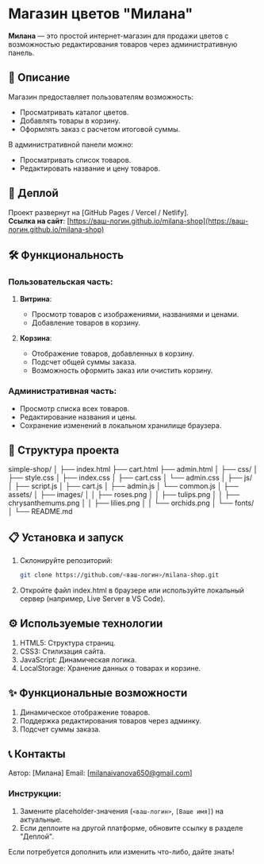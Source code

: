 # Магазин цветов "Милана"

**Милана** — это простой интернет-магазин для продажи цветов с возможностью редактирования товаров через административную панель.

## 📖 Описание

Магазин предоставляет пользователям возможность:
- Просматривать каталог цветов.
- Добавлять товары в корзину.
- Оформлять заказ с расчетом итоговой суммы.

В административной панели можно:
- Просматривать список товаров.
- Редактировать название и цену товаров.

## 🚀 Деплой

Проект развернут на [GitHub Pages / Vercel / Netlify].  
**Ссылка на сайт**: [https://ваш-логин.github.io/milana-shop](https://ваш-логин.github.io/milana-shop)

## 🛠 Функциональность

### Пользовательская часть:
1. **Витрина**:
   - Просмотр товаров с изображениями, названиями и ценами.
   - Добавление товаров в корзину.

2. **Корзина**:
   - Отображение товаров, добавленных в корзину.
   - Подсчет общей суммы заказа.
   - Возможность оформить заказ или очистить корзину.

### Административная часть:
- Просмотр списка всех товаров.
- Редактирование названия и цены.
- Сохранение изменений в локальном хранилище браузера.

## 📂 Структура проекта

simple-shop/
│
├── index.html
├── cart.html
├── admin.html
│
├── css/
│   ├── style.css
│   ├── index.css
│   ├── cart.css
│   └── admin.css
│
├── js/
│   ├── script.js
│   ├── cart.js
│   ├── admin.js
│   └── common.js
│
├── assets/
│   ├── images/
│   │   ├── roses.png
│   │   ├── tulips.png
│   │   ├── chrysanthemums.png
│   │   ├── lilies.png
│   │   └── orchids.png
│   └── fonts/
│
└── README.md



## 📋 Установка и запуск

1. Склонируйте репозиторий:
   ```bash
   git clone https://github.com/<ваш-логин>/milana-shop.git

2. Откройте файл index.html в браузере или используйте локальный сервер (например, Live Server в VS Code).

## ⚙️ Используемые технологии

1. HTML5: Структура страниц.
2. CSS3: Стилизация сайта.
3. JavaScript: Динамическая логика.
4. LocalStorage: Хранение данных о товарах и корзине.

## ✨ Функциональные возможности

1. Динамическое отображение товаров.
2. Поддержка редактирования товаров через админку.
3. Подсчет суммы заказа.

## 📞 Контакты

Автор: [Милана]
Email: [milanaivanova650@gmail.com]


### Инструкции:
1. Замените placeholder-значения (`<ваш-логин>`, `[Ваше имя]`) на актуальные.
2. Если деплоите на другой платформе, обновите ссылку в разделе "Деплой".

Если потребуется дополнить или изменить что-либо, дайте знать!
